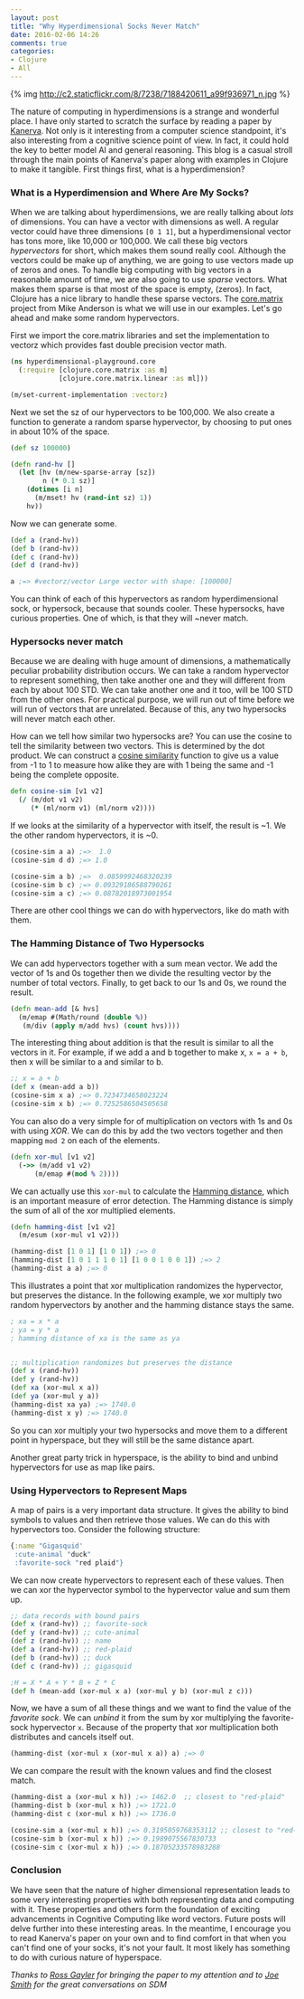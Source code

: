 ```yaml
---
layout: post
title: "Why Hyperdimensional Socks Never Match"
date: 2016-02-06 14:26
comments: true
categories:
- Clojure
- All
---
```


{% img http://c2.staticflickr.com/8/7238/7188420611_a99f936971_n.jpg %}

The nature of computing in hyperdimensions is a strange and wonderful place.   I have only started to scratch the surface by reading a paper by [Kanerva](http://redwood.berkeley.edu/pkanerva/papers/kanerva09-hyperdimensional.pdf). Not only is it interesting from a computer science standpoint, it's also interesting from a cognitive science point of view.  In fact, it could hold the key to better model AI and general reasoning.  This blog is a casual stroll through the main points of Kanerva's paper along with examples in Clojure to make it tangible.  First things first, what is a hyperdimension?

### What is a Hyperdimension and Where Are My Socks?

When we are talking about hyperdimensions, we are really talking about _lots_ of dimensions.  You can have a vector with dimensions as well.  A regular vector could have three dimensions `[0 1 1]`, but a hyperdimensional vector has tons more, like 10,000 or 100,000.  We call these big vectors _hypervectors_ for short, which makes them sound really cool. Although the vectors could be make up of anything, we are going to use vectors made up of zeros and ones.  To handle big computing with big vectors in a reasonable amount of time, we are also going to use _sparse_ vectors.  What makes them sparse is that most of the space is empty, (zeros).  In fact, Clojure has a nice library to handle these sparse vectors.  The [core.matrix](https://github.com/mikera/core.matrix) project from Mike Anderson is what we will use in our examples.  Let's go ahead and make some random hypervectors.

First we import the core.matrix libraries and set the implementation to vectorz which provides fast double precision vector math.

```clojure
(ns hyperdimensional-playground.core
  (:require [clojure.core.matrix :as m]
            [clojure.core.matrix.linear :as ml]))

(m/set-current-implementation :vectorz)
```

Next we set the sz of our hypervectors to be 100,000.  We also create a function to generate a random sparse hypervector, by choosing to put ones in about 10% of the space.

```clojure
(def sz 100000)

(defn rand-hv []
  (let [hv (m/new-sparse-array [sz])
        n (* 0.1 sz)]
    (dotimes [i n]
      (m/mset! hv (rand-int sz) 1))
    hv))
```

Now we can generate some.

```clojure
(def a (rand-hv))
(def b (rand-hv))
(def c (rand-hv))
(def d (rand-hv))

a ;=> #vectorz/vector Large vector with shape: [100000]
```

You can think of each of this hypervectors as random hyperdimensional sock, or hypersock, because that sounds cooler.  These hypersocks, have curious properties.  One of which, is that they will ~never match.

### Hypersocks never match

Because we are dealing with huge amount of dimensions, a mathematically peculiar probability distribution occurs.  We can take a random hypervector to represent something, then take another one and they will different from each by about 100 STD. We can take another one and it too, will be 100 STD from the other ones.  For practical purpose, we will run out of time before we will run of vectors that are unrelated.  Because of this, any two hypersocks will never match each other.

How can we tell how similar two hypersocks are?  You can use the cosine to tell the similarity between two vectors.  This is determined by the dot product.  We can construct a [cosine similarity](https://en.wikipedia.org/wiki/Cosine_similarity) function to give us a value from -1 to 1 to measure how alike they are with 1 being the same and -1 being the complete opposite.

```clojure
defn cosine-sim [v1 v2]
  (/ (m/dot v1 v2)
     (* (ml/norm v1) (ml/norm v2))))
```

If we looks at the similarity of a hypervector with itself, the result is ~1.  We the other random hypervectors, it is ~0.

```clojure
(cosine-sim a a) ;=>  1.0
(cosine-sim d d) ;=> 1.0

(cosine-sim a b) ;=>  0.0859992468320239
(cosine-sim b c) ;=> 0.09329186588790261
(cosine-sim a c) ;=> 0.08782018973001954
```

There are other cool things we can do with hypervectors, like do math with them.

### The Hamming Distance of Two Hypersocks

We can add hypervectors together with a sum mean vector. We add the vector of 1s and 0s together then we divide the resulting vector by the number of total vectors.  Finally, to get back to our 1s and 0s, we round the result.

```clojure
(defn mean-add [& hvs]
  (m/emap #(Math/round (double %))
   (m/div (apply m/add hvs) (count hvs))))
```

The interesting thing about addition is that the result is similar to all the vectors in it.  For example, if we add a and b together to make x, `x = a + b`, then x will be similar to a and similar to b.

```clojure
;; x = a + b
(def x (mean-add a b))
(cosine-sim x a) ;=> 0.7234734658023224
(cosine-sim x b) ;=> 0.7252586504505658
```

You can also do a very simple for of multiplication on vectors with 1s and 0s with using _XOR_.  We can do this by add the two vectors together and then mapping `mod 2` on each of the elements.

```clojure
(defn xor-mul [v1 v2]
  (->> (m/add v1 v2)
      (m/emap #(mod % 2))))
```

We can actually use this `xor-mul` to calculate the [Hamming distance](https://en.wikipedia.org/wiki/Hamming_distance), which is an important measure of error detection.  The Hamming distance is simply the sum of all of the xor multiplied elements.

```clojure
(defn hamming-dist [v1 v2]
  (m/esum (xor-mul v1 v2)))

(hamming-dist [1 0 1] [1 0 1]) ;=> 0
(hamming-dist [1 0 1 1 1 0 1] [1 0 0 1 0 0 1]) ;=> 2
(hamming-dist a a) ;=> 0
```

This illustrates a point that xor multiplication randomizes the hypervector, but preserves the distance.  In the following example, we xor multiply two random hypervectors by another and the hamming distance stays the same.

```clojure
; xa = x * a
; ya = y * a
; hamming distance of xa is the same as ya


;; multiplication randomizes but preserves the distance
(def x (rand-hv))
(def y (rand-hv))
(def xa (xor-mul x a))
(def ya (xor-mul y a))
(hamming-dist xa ya) ;=> 1740.0
(hamming-dist x y) ;=> 1740.0
```

So you can xor multiply your two hypersocks and move them to a different point in hyperspace, but they will still be the same distance apart.

Another great party trick in hyperspace, is the ability to bind and unbind hypervectors for use as map like pairs.

### Using Hypervectors to Represent Maps

A map of pairs is a very important data structure.  It gives the ability to bind symbols to values and then retrieve those values.  We can do this with hypervectors too.  Consider the following structure:

```clojure
{:name "Gigasquid'
 :cute-animal "duck"
 :favorite-sock "red plaid"}
```

We can now create hypervectors to represent each of these values.  Then we can xor the hypervector symbol to the hypervector value and sum them up.

```clojure
;; data records with bound pairs
(def x (rand-hv)) ;; favorite-sock
(def y (rand-hv)) ;; cute-animal
(def z (rand-hv)) ;; name
(def a (rand-hv)) ;; red-plaid
(def b (rand-hv)) ;; duck
(def c (rand-hv)) ;; gigasquid

;H = X * A + Y * B + Z * C
(def h (mean-add (xor-mul x a) (xor-mul y b) (xor-mul z c)))
```

Now, we have a sum of all these things and we want to find the value of the _favorite sock_.  We can _unbind_ it from the sum by xor multiplying the favorite-sock hypervector `x`.  Because of the property that xor multiplication both distributes and cancels itself out.

```clojure
(hamming-dist (xor-mul x (xor-mul x a)) a) ;=> 0
```

We can compare the result with the known values and find the closest match.

```clojure
(hamming-dist a (xor-mul x h)) ;=> 1462.0  ;; closest to "red-plaid"
(hamming-dist b (xor-mul x h)) ;=> 1721.0
(hamming-dist c (xor-mul x h)) ;=> 1736.0

(cosine-sim a (xor-mul x h)) ;=> 0.3195059768353112 ;; closest to "red-plaid"
(cosine-sim b (xor-mul x h)) ;=> 0.1989075567830733
(cosine-sim c (xor-mul x h)) ;=> 0.18705233578983288
```

### Conclusion

We have seen that the nature of higher dimensional representation leads to some very interesting properties with both representing data and computing with it.  These properties and others form the foundation of exciting advancements in Cognitive Computing like word vectors.  Future posts will delve further into these interesting areas.  In the meantime, I encourage you to read Kanerva's paper on your own and to find comfort in that when you can't find one of your socks, it's not your fault. It most likely has something to do with curious nature of hyperspace.


_Thanks to [Ross Gayler](https://twitter.com/ross_gayler) for bringing the paper to my attention and to [Joe Smith](https://twitter.com/solussd) for the great conversations on SDM_
